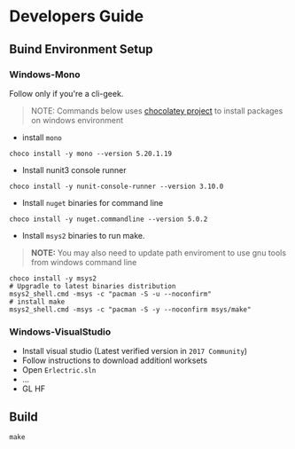 # Developers Guide

## Buind Environment Setup

### Windows-Mono
Follow only if you're a cli-geek.
> NOTE: Commands below uses [chocolatey project](https://chocolatey.org) to install packages on windows environment
* install `mono`  
```
choco install -y mono --version 5.20.1.19
```
* Install nunit3 console runner   
```
choco install -y nunit-console-runner --version 3.10.0
```
* Install `nuget` binaries for command line    
```
choco install -y nuget.commandline --version 5.0.2
```
* Install `msys2` binaries to run make. 
> **NOTE:** You may also need to update path enviroment to use gnu tools from windows command line    
```
choco install -y msys2
# Upgradle to latest binaries distribution
msys2_shell.cmd -msys -c "pacman -S -u --noconfirm"
# install make
msys2_shell.cmd -msys -c "pacman -S -y --noconfirm msys/make"
```

### Windows-VisualStudio
* Install visual studio (Latest verified version in `2017 Community`)
* Follow instructions to download additionl worksets
* Open `Erlectric.sln`
* ...
* GL HF

## Build
```
make
```

